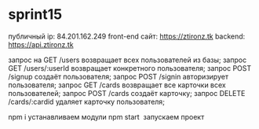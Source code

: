 # sprint15

публичный ip: 84.201.162.249
front-end сайт: https://ztironz.tk
backend: https://api.ztironz.tk

запрос на GET /users возвращает всех пользователей из базы;
запрос GET /users/:userId возвращает конкретного пользователя;
запрос POST /signup  создаёт пользователя;
запрос POST /signin  авторизирует пользователя;
запрос GET /cards возвращает все карточки всех пользователей;
запрос POST /cards создаёт карточку;
запрос DELETE /cards/:cardid удаляет карточку пользователя;

npm i устанавливаем модули
npm start  запускаем проект
